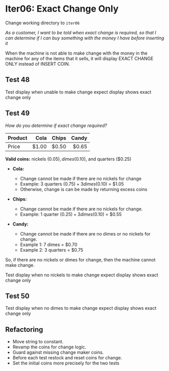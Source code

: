# Iter06: Exact Change Only

Change working directory to `iter06`

_As a customer,_
_I want to be told when exact change is required,_
_so that I can determine if I can buy something with the money I have before inserting it_

When the machine is not able to make change with the money in the machine for any of the items that it sells, it will display EXACT CHANGE ONLY instead of INSERT COIN.

## Test 48

Test display
when unable to make change
expect display shows exact change only

## Test 49

_How do you determine if exact change required?_

| Product |  Cola | Chips | Candy |
|:--------|------:|------:|------:|
| Price   | $1.00 | $0.50 | $0.65 |

**Valid coins:** nickels ($0.05), dimes ($0.10), and quarters ($0.25)

- **Cola:**
  - Change cannot be made if there are no nickels for change
  - Example: 3 quarters ($0.75) + 3 dimes ($0.10) = $1.05
  - Otherwise, change is can be made by returning excess coins

- **Chips:**
  - Change cannot be made if there are no nickels for change.
  - Example: 1 quarter ($0.25) + 3 dimes ($0.10) = $0.55

- **Candy:**
  - Change cannot be made if there are no dimes or no nickels for change.
  - Example 1: 7 dimes = $0.70
  - Example 2: 3 quarters = $0.75

So, if there are no nickels or dimes for change, then the machine cannot make change.

Test display
when no nickels to make change
expect display shows exact change only

## Test 50

Test display
when no dimes to make change
expect display shows exact change only

## Refactoring

- Move string to constant.
- Revamp the coins for change logic.
- Guard against missing change maker coins.
- Before each test restock and reset coins for change.
- Set the initial coins more precisely for the two tests
